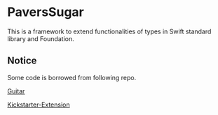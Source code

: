 # PaversSugar

This is a framework to extend functionalities of types in Swift standard library and Foundation.

## Notice

Some code is borrowed from following repo.

[Guitar](https://github.com/ArtSabintsev/Guitar)

[Kickstarter-Extension](https://github.com/kickstarter/ios-oss)
